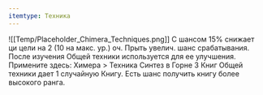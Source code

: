 ```yaml
---
itemtype: Техника
---
```

![[Temp/Placeholder_Chimera_Techniques.png]]
С шансом 15% снижает ци цели на 2 (10 на макс. ур.) оч. Прыть увелич. шанс срабатывания. После изучения Общей техники используется для ее улучшения. Примените здесь: Химера > Техника Синтез в Горне 3 Книг Общей техники дает 1 случайную Книгу. Есть шанс получить книгу более высокого ранга.
